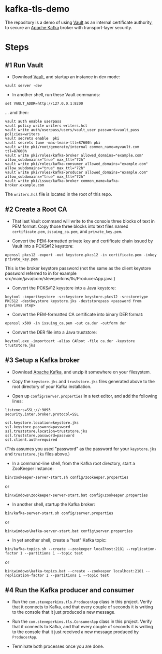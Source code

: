 kafka-tls-demo
==============
The repository is a demo of using [Vault](https://www.vaultproject.io) as an internal certificate authority, to 
secure an [Apache Kafka](https://kafka.apache.org) broker with transport-layer security.


Steps
=====

#1 Run Vault
------------
* Download [Vault](https://www.vaultproject.io/downloads.html), and startup an instance in dev mode:

```
vault server -dev
```

* In another shell, run these Vault commands:

```
set VAULT_ADDR=http://127.0.0.1:8200
```

... and then:

```
vault auth enable userpass
vault policy write writers writers.hcl
vault write auth/userpass/users/vault_user password=vault_pass policies=writers
vault secrets enable  pki
vault secrets tune -max-lease-ttl=87600h pki
vault write pki/root/generate/internal common_name=myvault.com ttl=87600h
vault write pki/roles/kafka-broker allowed_domains="example.com" allow_subdomains="true" max_ttl="72h"
vault write pki/roles/kafka-consumer allowed_domains="example.com" allow_subdomains="true" max_ttl="72h"
vault write pki/roles/kafka-producer allowed_domains="example.com" allow_subdomains="true" max_ttl="72h"
vault write pki/issue/kafka-broker common_name=kafka-broker.example.com
```

The `writers.hcl` file is located in the root of this repo.

#2 Create a Root CA
-------------------

* That last Vault command will write to the console three blocks of text in PEM format.  Copy those three blocks into 
  text files named `certificate.pem`, `issuing_ca.pem`, and `private_key.pem`.

* Convert the PEM-formatted private key and certificate chain issued by Vault into a PCKS#12 keystore:

```
openssl pkcs12 -export -out keystore.pkcs12 -in certificate.pem -inkey private_key.pem
```

This is the broker keystore password (not the same as the client keystore password referred to in for example src/main/java/com/steveperkins/tls/ProducerApp.java )

* Convert the PCKS#12 keystore into a Java keystore:

```
keytool -importkeystore -srckeystore keystore.pkcs12 -srcstoretype PKCS12 -destkeystore keystore.jks -deststorepass <password from previous step>
```

* Convert the PEM-formatted CA certificate into binary DER format:

```
openssl x509 -in issuing_ca.pem -out ca.der -outform der
```

* Convert the DER file into a Java truststore:

```
keytool.exe -importcert -alias CARoot -file ca.der -keystore truststore.jks
```

#3 Setup a Kafka broker
-----------------------

* Download [Apache Kafka](https://kafka.apache.org/downloads), and unzip it somewhere on your filesystem.

* Copy the `keystore.jks` and `truststore.jks` files generated above to the root directory of your Kafka installation.

* Open up `config/server.properties` in a text editor, and add the following lines:

```
listeners=SSL://:9093
security.inter.broker.protocol=SSL

ssl.keystore.location=keystore.jks
ssl.keystore.password=password
ssl.truststore.location=truststore.jks
ssl.truststore.password=password
ssl.client.auth=required
```

(This assumes you used "password" as the password for your `keystore.jks` and `truststore.jks` files above.)

* In a command-line shell, from the Kafka root directory, start a ZooKeeper instance:

```
bin/zookeeper-server-start.sh config/zookeeper.properties
```
or
```
bin\windows\zookeeper-server-start.bat config\zookeeper.properties
```

* In another shell, startup the Kafka broker:

```
bin/kafka-server-start.sh config/server.properties
```
or
```
bin\windows\kafka-server-start.bat config\server.properties
```

* In yet another shell, create a "test" Kafka topic:

```
bin/kafka-topics.sh --create --zookeeper localhost:2181 --replication-factor 1 --partitions 1 --topic test
```
or
```
bin\windows\kafka-topics.bat --create --zookeeper localhost:2181 --replication-factor 1 --partitions 1 --topic test
```

#4 Run the Kafka producer and consumer
--------------------------------------

* Run the `com.steveperkins.tls.ProducerApp` class in this project.  Verify that it connects to Kafka, and that 
  every couple of seconds it is writing to the console that it just produced a new message.
  
* Run the `com.steveperkins.tls.ConsumerApp` class in this project.  Verify that it connects to Kafka, and that 
  every couple of seconds it is writing to the console that it just received a new message produced by `ProducerApp`.
  
* Terminate both processes once you are done.

